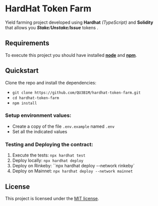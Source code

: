 # HardHat Token Farm

Yield farming project developed using **Hardhat** _(TypeScript)_ and **Solidity** that allows you _**Stake**/**Unstake**/**Issue**_ tokens .

## Requirements
  To execute this project you should have installed [**node**](https://nodejs.org/en/) and [**npm**](https://www.npmjs.com/).

## Quickstart

Clone the repo and install the dependencies:
- `git clone https://github.com/QU3B1M/hardhat-token-farm.git`
- `cd hardhat-token-farm`
- `npm install`

### Setup environment values:
- Create a copy of the file `.env.example` named `.env`
- Set all the indicated values 

### Testing and Deploying the contract:

1. Execute the tests: `npx hardhat test`
2. Deploy locally: `npx hardhat deploy`
3. Deploy on Rinkeby: ``npx hardhat deploy --network rinkeby`
3. Deploy on Mainnet: `npx hardhat deploy --network mainnet`

## License

This project is licensed under the [MIT license](LICENSE).
